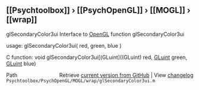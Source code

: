 ## [[Psychtoolbox]] &#8250; [[PsychOpenGL]] &#8250; [[MOGL]] &#8250; [[wrap]]

glSecondaryColor3ui  Interface to [OpenGL](OpenGL) function glSecondaryColor3ui  
  
usage:  glSecondaryColor3ui( red, green, blue )  
  
C function:  void glSecondaryColor3ui[(GLuint]((GLuint) red, [GLuint](GLuint) green, [GLuint](GLuint) blue)  




<div class="code_header" style="text-align:right;">
  <span style="float:left;">Path&nbsp;&nbsp;</span> <span class="counter">Retrieve <a href=
  "https://raw.github.com/Psychtoolbox-3/Psychtoolbox-3/beta/Psychtoolbox/PsychOpenGL/MOGL/wrap/glSecondaryColor3ui.m">current version from GitHub</a> | View <a href=
  "https://github.com/Psychtoolbox-3/Psychtoolbox-3/commits/beta/Psychtoolbox/PsychOpenGL/MOGL/wrap/glSecondaryColor3ui.m">changelog</a></span>
</div>
<div class="code">
  <code>Psychtoolbox/PsychOpenGL/MOGL/wrap/glSecondaryColor3ui.m</code>
</div>

